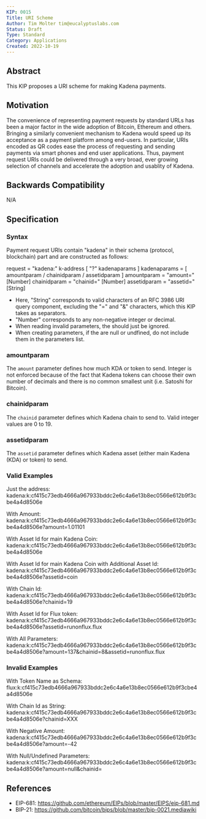 ```yaml
---
KIP: 0015
Title: URI Scheme
Author: Tim Molter tim@eucalyptuslabs.com
Status: Draft
Type: Standard
Category: Applications
Created: 2022-10-19
---
```


## Abstract

This KIP proposes a URI scheme for making Kadena payments.




## Motivation

The convenience of representing payment requests by standard URLs has been a major factor in the wide adoption of Bitcoin, Ethereum and others. Bringing a similarly convenient mechanism to Kadena would speed up its acceptance as a payment platform among end-users. In particular, URIs encoded as QR codes ease the process of requesting and sending payments via smart phones and end user applications. Thus, payment request URIs could be delivered through a very broad, ever growing selection of channels and accelerate the adoption and usablity of Kadena.


## Backwards Compatibility

N/A

## Specification

### Syntax

Payment request URIs contain "kadena" in their schema (protocol, blockchain) part and are constructed as follows:


 request     = "kadena:" k-address [ "?" kadenaparams ]
 kadenaparams = [ amountparam  / chainidparam / assetidparam ]
 amountparam     = "amount=" [Number]
 chainidparam   = "chainid=" [Number]
 assetidparam     = "assetid=" [String]


* Here, "String" corresponds to valid characters of an RFC 3986 URI query component, excluding the "=" and "&" characters, which this KIP takes as separators.
* "Number" corresponds to any non-negative integer or decimal. 
* When reading invalid parameters, the should just be ignored. 
* When creating parameters, if the are null or undfined, do not include them in the parameters list.


### amountparam

The `amount` parameter defines how much KDA or token to send. Integer is not enforced because of the fact that Kadena tokens can choose their own number of decimals and there is no common smallest unit (i.e. Satoshi for Bitcoin).

### chainidparam

The `chainid` parameter defines which Kadena chain to send to. Valid integer values are 0 to 19.

### assetidparam

The `assetid` parameter defines which Kadena asset (either main Kadena (KDA) or token) to send.

### Valid Examples

Just the address:
 kadena:k:cf415c73edb4666a967933bddc2e6c4a6e13b8ec0566e612b9f3cbe4a4d8506e

With Amount:
 kadena:k:cf415c73edb4666a967933bddc2e6c4a6e13b8ec0566e612b9f3cbe4a4d8506e?amount=1.01101

With Asset Id for main Kadena Coin:
 kadena:k:cf415c73edb4666a967933bddc2e6c4a6e13b8ec0566e612b9f3cbe4a4d8506e

With Asset Id for main Kadena Coin with Additional Asset Id:
 kadena:k:cf415c73edb4666a967933bddc2e6c4a6e13b8ec0566e612b9f3cbe4a4d8506e?assetid=coin

With Chain Id:
 kadena:k:cf415c73edb4666a967933bddc2e6c4a6e13b8ec0566e612b9f3cbe4a4d8506e?chainid=19

With Asset Id for Flux token:
 kadena:k:cf415c73edb4666a967933bddc2e6c4a6e13b8ec0566e612b9f3cbe4a4d8506e?assetid=runonflux.flux

With All Parameters:
 kadena:k:cf415c73edb4666a967933bddc2e6c4a6e13b8ec0566e612b9f3cbe4a4d8506e?amount=137&chainid=8&assetid=runonflux.flux


### Invalid Examples

With Token Name as Schema:
 flux:k:cf415c73edb4666a967933bddc2e6c4a6e13b8ec0566e612b9f3cbe4a4d8506e

With Chain Id as String:
 kadena:k:cf415c73edb4666a967933bddc2e6c4a6e13b8ec0566e612b9f3cbe4a4d8506e?chainid=XXX

With Negative Amount:
 kadena:k:cf415c73edb4666a967933bddc2e6c4a6e13b8ec0566e612b9f3cbe4a4d8506e?amount=-42

With Null/Undefined Parameters:
 kadena:k:cf415c73edb4666a967933bddc2e6c4a6e13b8ec0566e612b9f3cbe4a4d8506e?amount=null&chainid=


## References
* EIP-681: <https://github.com/ethereum/EIPs/blob/master/EIPS/eip-681.md>
* BIP-21: <https://github.com/bitcoin/bips/blob/master/bip-0021.mediawiki>

